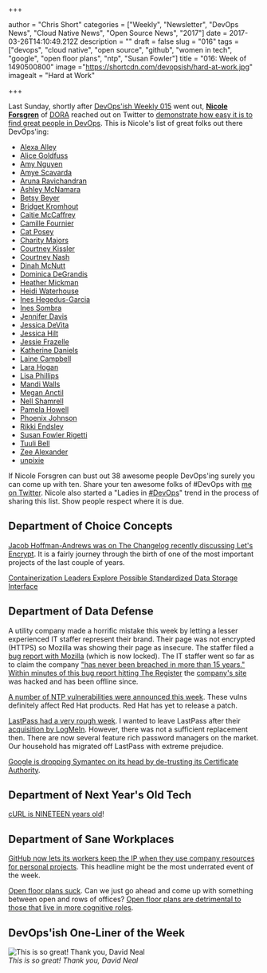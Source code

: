 +++

author = "Chris Short"
categories = ["Weekly", "Newsletter", "DevOps News", "Cloud Native News", "Open Source News", "2017"]
date = 2017-03-26T14:10:49.212Z
description = ""
draft = false
slug = "016"
tags = ["devops", "cloud native", "open source", "github", "women in tech", "google", "open floor plans", "ntp", "Susan Fowler"]
title = "016: Week of 1490500800"
image ="https://shortcdn.com/devopsish/hard-at-work.jpg"
imagealt = "Hard at Work"

+++

Last Sunday, shortly after [DevOps'ish Weekly 015](/016/) went out, [**Nicole Forsgren**](http://nicolefv.com) of [DORA](https://devops-research.com/) reached out on Twitter to [demonstrate how easy it is to find great people in DevOps](https://twitter.com/nicolefv/status/843422693273886721). This is Nicole's list of great folks out there DevOps'ing:

* [Alexa Alley](https://twitter.com/alexaalley)
* [Alice Goldfuss](http://blog.alicegoldfuss.com/)
* [Amy Nguyen](http://blog.amynguyen.net/)
* [Amye Scavarda](http://www.amye.org/)
* [Aruna Ravichandran](https://twitter.com/aruna13)
* [Ashley McNamara](http://ashleymcnamara.github.io/learn_to_code/)
* [Betsy Beyer](https://twitter.com/BeyerBetsy)
* [Bridget Kromhout](http://bridgetkromhout.com/)
* [Caitie McCaffrey](https://caitiem.com/)
* [Camille Fournier](http://www.camilletalk.com/)
* [Cat Posey](http://www.techbysuperwomen.com/)
* [Charity Majors](https://charity.wtf/)
* [Courtney Kissler](https://twitter.com/ladyhock)
* [Courtney Nash](https://twitter.com/courtneynash)
* [Dinah McNutt](https://twitter.com/dinahSBR)
* [Dominica DeGrandis](http://ddegrandis.com/)
* [Heather Mickman](https://twitter.com/hmickman)
* [Heidi Waterhouse](http://agilecrafting.tumblr.com/)
* [Ines Hegedus-Garcia](https://www.miamism.com/)
* [Ines Sombra](https://about.me/inessombra)
* [Jennifer Davis](http://www.jendavis.org/)
* [Jessica DeVita](https://about.me/jessicadevita)
* [Jessica Hilt](https://twitter.com/bzztbaa)
* [Jessie Frazelle](https://twitter.com/jessfraz)
* [Katherine Daniels](https://beero.ps/)
* [Laine Campbell](https://about.me/lainecampbell)
* [Lara Hogan](http://larahogan.me/)
* [Lisa Phillips](https://blog.grrl.org/)
* [Mandi Walls](https://about.me/lnxchk)
* [Megan Anctil](https://twitter.com/megsa_)
* [Nell Shamrell](http://www.nellshamrell.com/)
* [Pamela Howell](https://twitter.com/serendipitousP)
* [Phoenix Johnson](https://twitter.com/_NCJohnson)
* [Rikki Endsley](https://twitter.com/rikkiends)
* [Susan Fowler Rigetti](https://www.susanjfowler.com/)
* [Tuuli Bell](https://twitter.com/TuuliBell)
* [Zee Alexander](https://twitter.com/pizzaops)
* [unpixie](https://twitter.com/unpixie)

If Nicole Forsgren can bust out 38 awesome people DevOps'ing surely you can come up with ten. Share your ten awesome folks of #DevOps with [me on Twitter](https://twitter.com/ChrisShort). Nicole also started a "Ladies in [#DevOps](https://twitter.com/hashtag/DevOps?src=hash)" trend in the process of sharing this list. Show people respect where it is due.

## Department of Choice Concepts

[Jacob Hoffman-Andrews was on The Changelog recently discussing Let's Encrypt](https://changelog.com/podcast/243). It is a fairly journey through the birth of one of the most important projects of the last couple of years.

[Containerization Leaders Explore Possible Standardized Data Storage Interface](https://thenewstack.io/containerization-leaders-explore-possible-data-storage-interface-initiative)

## Department of Data Defense

A utility company made a horrific mistake this week by letting a lesser experienced IT staffer represent their brand. Their page was not encrypted (HTTPS) so Mozilla was showing their page as insecure. The staffer filed a [bug report with Mozilla](https://bugzilla.mozilla.org/show_bug.cgi?id=1348902) (which is now locked). The IT staffer went so far as to claim the company ["has never been breached in more than 15 years."](https://twitter.com/konklone/status/843933144789213186) [Within minutes of this bug report hitting The Register](https://twitter.com/TheRegister/status/843935688814862336) the [company's site](http://www.oilandgasinternational.com/) was hacked and has been offline since.

[A number of NTP vulnerabilities were announced this week](http://support.ntp.org/bin/view/Main/SecurityNotice#March_2017_ntp_4_2_8p10_NTP_Secu). These vulns definitely affect Red Hat products. Red Hat has yet to release a patch.

[LastPass had a very rough week](https://www.theregister.co.uk/2017/03/21/lastpass_vulnerabilities/). I wanted to leave LastPass after their [acquisition by LogMeIn](https://chrisshort.net/lastpass-sells-out-to-logmein/). However, there was not a sufficient replacement then. There are now several feature rich password managers on the market. Our household has migrated off LastPass with extreme prejudice.

[Google is dropping Symantec on its head by de-trusting its Certificate Authority](https://groups.google.com/a/chromium.org/forum/#!msg/blink-dev/eUAKwjihhBs/rpxMXjZHCQAJ).

## Department of Next Year's Old Tech

[cURL is NINETEEN years old](https://daniel.haxx.se/blog/2017/03/20/19-years-ago/)!

## Department of Sane Workplaces

[GitHub now lets its workers keep the IP when they use company resources for personal projects](https://qz.com/937038/github-now-lets-its-workers-keep-the-ip-when-they-use-company-resources-for-personal-projects/?s=1). This headline might be the most underrated event of the week.

[Open floor plans suck](https://codewithoutrules.com/2017/03/20/open-floor-plan/). Can we just go ahead and come up with something between open and rows of offices? [Open floor plans are detrimental to those that live in more cognitive roles](https://qz.com/938169/introverts-are-the-secret-weapons-of-the-modern-office/).

## DevOps'ish One-Liner of the Week

![This is so great! Thank you, David Neal](https://shortcdn.com/devopsish/melts-in-production-not-in-development.jpg)  
*This is so great! Thank you, David Neal*
